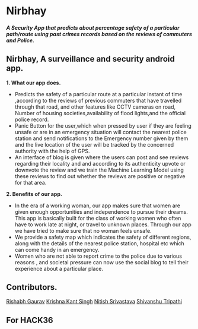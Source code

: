 # Nirbhay
##### A Security App that predicts about percentage safety of a particular path/route using past crimes records based on the reviews of commuters and Police.  


## Nirbhay, A surveillance and security android app.

**1.  What our app does.**
  - Predicts the safety of a particular route at a particular instant of time ,according to the reviews of previous commuters that have travelled through that road, and other features like CCTV cameras on road, Number of housing societies,availability of flood lights,and the official police record.
  - Panic Button for the user,which when pressed by user if they are feeling unsafe or are in an emergency situation will contact the nearest police station and send notifications to the Emergency number given by them and the live location of the user will be tracked by the concerned authority with the help of GPS.
  - An interface of blog is given where the users can post and see reviews regarding their locality and and according to its authenticity upvote or downvote the review and we train the Machine Learning Model using these reviews to find out whether the reviews are positive or negative for that area.
  
**2. Benefits of our app.**
  - In the era of a working woman, our app makes sure that women are given enough opportunities and independence to pursue their dreams. This app is basically built for the class of working women who often have to work late at night, or travel to unknown places. Through our app we have tried to make sure that no woman feels unsafe.
  - We provide a safety map which indicates the safety of different regions, along with the details of the nearest police station, hospital etc which can come handy in an emergency.
  - Women who are not able to report crime to the police due to various reasons , and societal pressure can now use the social blog to tell their experience about a particular place.

## Contributors.
[Rishabh Gaurav](https://github.com/rishabhgaurav007)
[Krishna Kant Singh](https://github.com/kks0101)
[Nitish Srivastava](https://github.com/nitish2904)
[Shivanshu Tripathi](https://github.com/shivanshu-gt)

## For HACK36
